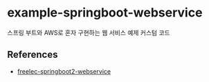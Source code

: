 # example-springboot-webservice

스프링 부트와 AWS로 혼자 구현하는 웹 서비스 예제 커스텀 코드

## References

- [freelec-springboot2-webservice](https://github.com/jojoldu/freelec-springboot2-webservice)
